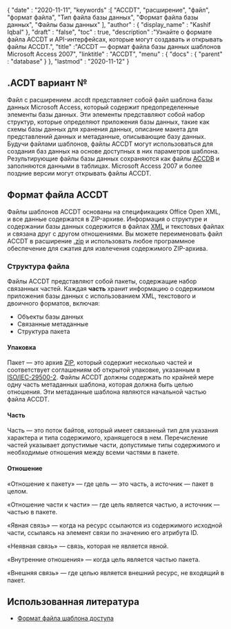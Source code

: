 {
  "date" : "2020-11-11",
  "keywords" :[ "ACCDT", "расширение", "файл", "формат файла", "Тип файла базы данных", "Формат файла базы данных", "Файлы базы данных" ],
  "author" : {
    "display_name" : "Kashif Iqbal"
},
  "draft" : "false",
  "toc" : true,
  "description" :"Узнайте о формате файла ACCDT и API-интерфейсах, которые могут создавать и открывать файлы ACCDT.",
  "title" :"ACCDT — формат файла базы данных шаблонов Microsoft Access 2007",
  "linktitle" : "ACCDT",
  "menu" : {
    "docs" : {
      "parent" : "database"
}
},
  "lastmod" : "2020-11-12"
}

## .ACDT вариант №

Файл с расширением .accdt представляет собой файл шаблона базы данных Microsoft Access, который содержит предопределенные элементы базы данных. Эти элементы представляют собой набор структур, которые определяют приложения базы данных, такие как схемы базы данных для хранения данных, описание макета для представлений данных и метаданные, описывающие базу данных. Будучи файлами шаблонов, файлы ACCDT могут использоваться для создания баз данных на основе доступных в них параметров шаблона. Результирующие файлы базы данных сохраняются как файлы [ACCDB](/ru/database/accdb/) и заполняются данными в таблицах. Microsoft Access 2007 и более поздние версии могут открывать файлы ACCDT.

## Формат файла ACCDT

Файлы шаблонов ACCDT основаны на спецификациях Office Open XML, и все данные содержатся в ZIP-архиве. Информация о структуре и содержании базы данных содержится в файлах [XML](/ru/web/xml/) и текстовых файлах и связана друг с другом отношениями. Вы можете переименовать файл ACCDT в расширение [.zip](/ru/compression/zip/) и использовать любое программное обеспечение для сжатия для извлечения содержимого ZIP-архива.

### Структура файла

Файлы ACCDT представляют собой пакеты, содержащие набор связанных частей. Каждая **часть** хранит информацию о содержимом приложения базы данных с использованием XML, текстового и двоичного форматов, включая:

* Объекты базы данных
* Связанные метаданные
* Структура пакета

#### Упаковка

Пакет — это архив [ZIP](/ru/compression/zip/), который содержит несколько частей и соответствует соглашениям об открытой упаковке, указанным в [ISO/IEC-29500-2](https://www.iso.org/standard/51459.html). Файлы ACCDT должны содержать по крайней мере одну часть метаданных шаблона, которая должна быть целью отношения. Эти метаданные шаблона являются начальной частью файла ACCDT.

#### Часть

Часть — это поток байтов, который имеет связанный тип для указания характера и типа содержимого, хранящегося в нем. Перечисление частей указывает допустимые части, допустимые типы содержимого и необходимые отношения между всеми частями в пакете.

#### Отношение

«Отношение к пакету» — где цель — это часть, а источник — пакет в целом.

«Отношение части к части» — где цель является частью, а источник — частью в пакете.

«Явная связь» — когда на ресурс ссылаются из содержимого исходной части, ссылаясь на элемент связи по значению его атрибута ID.

«Неявная связь» — связь, которая не является явной.

«Внутренние отношения» — когда цель является частью пакета.

«Внешняя связь» — где целью является внешний ресурс, не входящий в пакет.

## Использованная литература ##

* [Формат файла шаблона доступа](https://learn.microsoft.com/en-us/openspecs/sharepoint_protocols/ms-accdt/0a4a68d7-7a85-4a27-ad74-730db57862d7)

